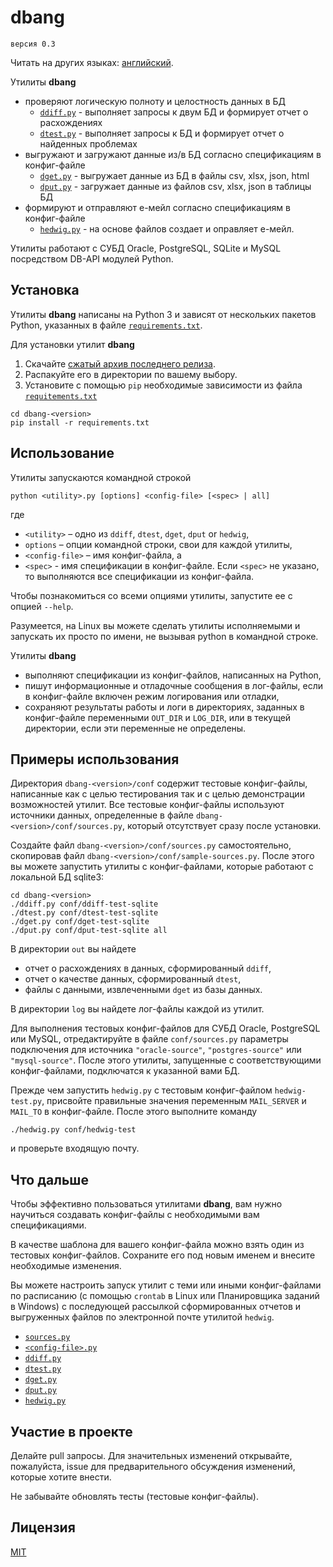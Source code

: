 # dbang

	версия 0.3

Читать на других языках: [английский](README.md).

Утилиты **dbang**
*  проверяют логическую полноту и целостность данных в БД
	* [`ddiff.py`](doc/ddiff.ru.md) - выполняет запросы к двум БД и формирует отчет о расхождениях
	* [`dtest.py`](doc/dtest.ru.md) - выполняет запросы к БД и формирует отчет о найденных проблемах
* выгружают и загружают данные из/в БД согласно спецификациям в конфиг-файле
	* [`dget.py`](doc/dget.ru.md) - выгружает данные из БД в файлы csv, xlsx, json, html
	* [`dput.py`](doc/dput.ru.md) - загружает данные из файлов csv, xlsx, json в таблицы БД
* формируют и отправляют е-мейл согласно спецификациям в конфиг-файле
	* [`hedwig.py`](doc/hedwig.ru.md) - на основе файлов создает и оправляет е-мейл.

Утилиты работают с СУБД Oracle, PostgreSQL, SQLite и MySQL посредством DB-API модулей Python.

## Установка

Утилиты **dbang** написаны на Python 3 и зависят от нескольких пакетов Python, указанных в файле [`requirements.txt`](requirements.txt).

Для установки утилит **dbang**
1. Скачайте [сжатый архив последнего релиза](https://github.com/andorei/dbang/releases/latest).
2. Распакуйте его в директории по вашему выбору.
3. Установите с помощью `pip` необходимые зависимости из файла [`requitements.txt`](requirements.txt)
```
cd dbang-<version>
pip install -r requirements.txt
```

## Использование

Утилиты запускаются командной строкой

```
python <utility>.py [options] <config-file> [<spec> | all]
```

где 
* `<utility>` – одно из `ddiff`, `dtest`, `dget`, `dput` or `hedwig`,
* `options` – опции командной строки, свои для каждой утилиты,
* `<config-file>` – имя конфиг-файла, а
* `<spec>` - имя спецификации в конфиг-файле. Если `<spec>` не указано, то выполняются все спецификации из конфиг-файла.

Чтобы познакомиться со всеми опциями утилиты, запустите ее с опцией `--help`.

Разумеется, на Linux вы можете сделать утилиты исполняемыми и запускать их просто по имени, не вызывая python в командной строке.

Утилиты **dbang**
* выполняют спецификации из конфиг-файлов, написанных на Python,
* пишут информационные и отладочные сообщения в лог-файлы, если в конфиг-файле включен режим логирования или отладки,
* сохраняют результаты работы и логи в директориях, заданных в конфиг-файле переменными `OUT_DIR` и `LOG_DIR`, или в текущей директории, если эти переменные не определены.

## Примеры использования

Директория `dbang-<version>/conf` содержит тестовые конфиг-файлы, написанные как с целью тестирования так и с целью демонстрации возможностей утилит. Все тестовые конфиг-файлы используют источники данных, определенные в файле `dbang-<version>/conf/sources.py`, который отсутствует сразу после установки.

Создайте файл `dbang-<version>/conf/sources.py` самостоятельно, скопировав файл `dbang-<version>/conf/sample-sources.py`. После этого вы можете запустить утилиты с конфиг-файлами, которые работают с локальной БД sqlite3:

```
cd dbang-<version>
./ddiff.py conf/ddiff-test-sqlite
./dtest.py conf/dtest-test-sqlite
./dget.py conf/dget-test-sqlite
./dput.py conf/dput-test-sqlite all
```

В директории `out` вы найдете
* отчет о расхождениях в данных, сформированный `ddiff`,
* отчет о качестве данных, сформированный `dtest`,
* файлы с данными, извлеченными `dget` из базы данных.

В директории `log` вы найдете лог-файлы каждой из утилит.

Для выполнения тестовых конфиг-файлов для СУБД Oracle, PostgreSQL или MySQL, отредактируйте в файле `conf/sources.py` параметры подключения для источника `"oracle-source"`, `"postgres-source"` или `"mysql-source"`.  После этого утилиты, запущенные с соответствующими конфиг-файлами, подключатся к указанной вами БД.

Прежде чем запустить `hedwig.py` с тестовым конфиг-файлом `hedwig-test.py`, присвойте правильные значения переменным `MAIL_SERVER` и `MAIL_TO` в конфиг-файле. После этого выполните команду

```
./hedwig.py conf/hedwig-test
```

и проверьте входящую почту.

## Что дальше

Чтобы эффективно пользоваться утилитами **dbang**, вам нужно научиться создавать конфиг-файлы с необходимыми вам спецификациями.

В качестве шаблона для вашего конфиг-файла можно взять один из тестовых конфиг-файлов. Сохраните его под новым именем и внесите необходимые изменения.

Вы можете настроить запуск утилит с теми или иными конфиг-файлами по расписанию (с помощью `crontab` в Linux или Планировщика заданий в Windows) с последующей рассылкой сформированных отчетов и выгруженных файлов по электронной почте утилитой `hedwig`.

* [`sources.py`](doc/sources.ru.md)
* [`<config-file>.py`](doc/conf.ru.md)
* [`ddiff.py`](doc/ddiff.ru.md)
* [`dtest.py`](doc/dtest.ru.md)
* [`dget.py`](doc/dget.ru.md)
* [`dput.py`](doc/dput.ru.md)
* [`hedwig.py`](doc/hedwig.ru.md)

## Участие в проекте

Делайте pull запросы. Для значительных изменений открывайте, пожалуйста, issue для предварительного обсуждения изменений, которые хотите внести.

Не забывайте обновлять тесты (тестовые конфиг-файлы).

## Лицензия

[MIT](LICENSE)
